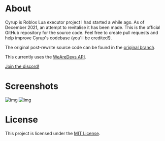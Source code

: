 # About

Cyrup is Roblox Lua executor project I had started a while ago. As of December 2021, an attempt to revitalise it has been made. This is the official GitHub repository for the source code. Feel free to create pull requests and help improve Cyrup's codebase (you'll be credited!).

The original post-rewrite source code can be found in the [original branch](https://github.com/deaddlocust/Cyrup-Rewrite/tree/original).

This currently uses the [WeAreDevs API](https://wearedevs.net/d/Exploit%20API).

[Join the discord!](https://discord.io/cyrupofficial)

# Screenshots
![img](https://media.discordapp.net/attachments/876294236398575671/919812603306446858/unknown.png)
![img](https://media.discordapp.net/attachments/876294236398575671/917250249175760916/unknown.png)

# License

This project is licensed under the [MIT License](https://opensource.org/licenses/MIT).
